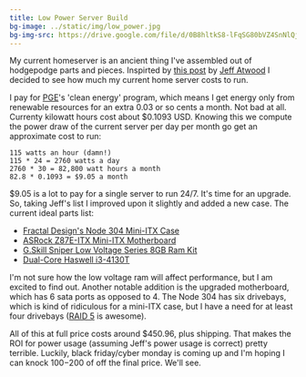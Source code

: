 ```yaml
---
title: Low Power Server Build
bg-image: ../static/img/low_power.jpg
bg-img-src: https://drive.google.com/file/d/0B8hltkS8-lFqSG80bVZ4SnNlQjQ/edit?usp=sharing
---
```


My current homeserver is an ancient thing I've assembled out of hodgepodge
parts and pieces. Inspirted by [this post](http://www.codinghorror.com/blog/2013/09/the-2013-htpc-build.html)
by [Jeff Atwood](http://www.codinghorror.com/blog/2004/02/about-me.html) I
decided to see how much my current home server costs to run.

I pay for [PGE](http://www.portlandgeneral.com/default.aspx)'s 'clean energy'
program, which means I get energy only from renewable resources for an extra
0.03 or so cents a month. Not bad at all. Currenty kilowatt hours cost about
$0.1093 USD. Knowing this we compute the power draw of the current server per
day per month go get an approximate cost to run:

```
115 watts an hour (damn!)
115 * 24 = 2760 watts a day
2760 * 30 = 82,800 watt hours a month
82.8 * 0.1093 = $9.05 a month
```

$9.05 is a lot to pay for a single server to run 24/7. It's time for an upgrade.
So, taking Jeff's list I improved upon it slightly and added a new case. The
current ideal parts list:

* [Fractal Design's Node 304 Mini-ITX Case](http://www.newegg.com/Product/Product.aspx?Item=N82E16811352027)
* [ASRock Z87E-ITX Mini-ITX Motherboard](http://www.newegg.com/Product/Product.aspx?Item=N82E16813157374)
* [G.Skill Sniper Low Voltage Series 8GB Ram Kit](http://www.newegg.com/Product/Product.aspx?Item=N82E16820231461)
* [Dual-Core Haswell i3-4130T](http://www.newegg.com/Product/Product.aspx?Item=N82E16819116947)

I'm not sure how the low voltage ram will affect performance, but I am excited
to find out. Another notable addition is the upgraded motherboard, which has 6
sata ports as opposed to 4. The Node 304 has six drivebays, which is kind of
ridiculous for a mini-ITX case, but I have a need for at least four drivebays
([RAID 5](http://en.wikipedia.org/wiki/Standard_RAID_levels#RAID_5) is awesome).

All of this at full price costs around $450.96, plus shipping. That
makes the ROI for power usage (assuming Jeff's power usage is correct) pretty
terrible. Luckily, black friday/cyber monday is coming up and I'm hoping I can
knock $100-$200 of off the final price. We'll see.

